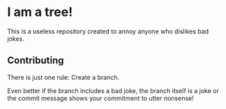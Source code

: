 # I am a tree!

This is a useless repository created to annoy anyone who dislikes bad jokes.

## Contributing

There is just one rule: Create a branch.

Even better if the branch includes a bad joke, the branch itself is a joke or the commit message shows your commitment to utter nonsense!
